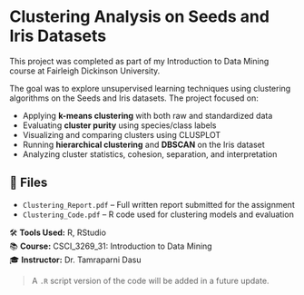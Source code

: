 # Clustering Analysis on Seeds and Iris Datasets

This project was completed as part of my Introduction to Data Mining course at Fairleigh Dickinson University.

The goal was to explore unsupervised learning techniques using clustering algorithms on the Seeds and Iris datasets. The project focused on:

- Applying **k-means clustering** with both raw and standardized data
- Evaluating **cluster purity** using species/class labels
- Visualizing and comparing clusters using CLUSPLOT
- Running **hierarchical clustering** and **DBSCAN** on the Iris dataset
- Analyzing cluster statistics, cohesion, separation, and interpretation

## 📂 Files
- `Clustering_Report.pdf` – Full written report submitted for the assignment
- `Clustering_Code.pdf` – R code used for clustering models and evaluation

🛠️ **Tools Used:** R, RStudio  
📚 **Course:** CSCI_3269_31: Introduction to Data Mining  
🎓 **Instructor:** Dr. Tamraparni Dasu

> A `.R` script version of the code will be added in a future update.
